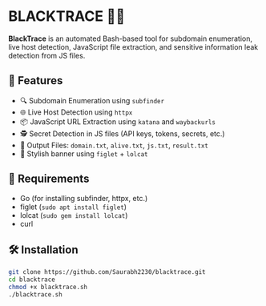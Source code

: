 # BLACKTRACE 🕵️‍♂️

**BlackTrace** is an automated Bash-based tool for subdomain enumeration, live host detection, JavaScript file extraction, and sensitive information leak detection from JS files.

## 🚀 Features

- 🔍 Subdomain Enumeration using `subfinder`
- 🌐 Live Host Detection using `httpx`
- 📦 JavaScript URL Extraction using `katana` and `waybackurls`
- 🕵️ Secret Detection in JS files (API keys, tokens, secrets, etc.)
- 📂 Output Files: `domain.txt`, `alive.txt`, `js.txt`, `result.txt`
- 🎨 Stylish banner using `figlet` + `lolcat`

## 🔧 Requirements

- Go (for installing subfinder, httpx, etc.)
- figlet (`sudo apt install figlet`)
- lolcat (`sudo gem install lolcat`)
- curl

## 🛠️ Installation

```bash
git clone https://github.com/Saurabh2230/blacktrace.git
cd blacktrace
chmod +x blacktrace.sh
./blacktrace.sh
